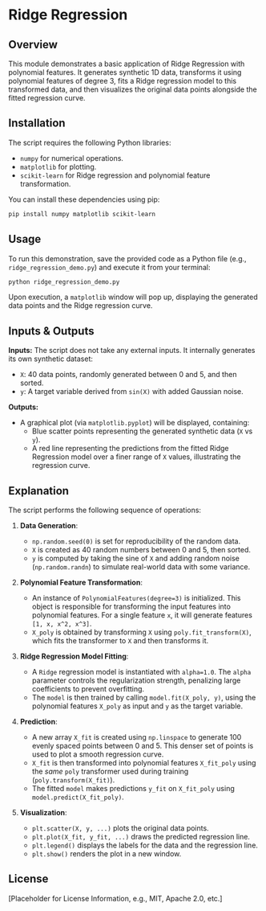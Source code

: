 # Ridge Regression

## Overview

This module demonstrates a basic application of Ridge Regression with polynomial features. It generates synthetic 1D data, transforms it using polynomial features of degree 3, fits a Ridge regression model to this transformed data, and then visualizes the original data points alongside the fitted regression curve.

## Installation

The script requires the following Python libraries:
-   `numpy` for numerical operations.
-   `matplotlib` for plotting.
-   `scikit-learn` for Ridge regression and polynomial feature transformation.

You can install these dependencies using pip:

```bash
pip install numpy matplotlib scikit-learn
```

## Usage

To run this demonstration, save the provided code as a Python file (e.g., `ridge_regression_demo.py`) and execute it from your terminal:

```bash
python ridge_regression_demo.py
```

Upon execution, a `matplotlib` window will pop up, displaying the generated data points and the Ridge regression curve.

## Inputs & Outputs

**Inputs:**
The script does not take any external inputs. It internally generates its own synthetic dataset:
-   `X`: 40 data points, randomly generated between 0 and 5, and then sorted.
-   `y`: A target variable derived from `sin(X)` with added Gaussian noise.

**Outputs:**
-   A graphical plot (via `matplotlib.pyplot`) will be displayed, containing:
    -   Blue scatter points representing the generated synthetic data (`X` vs `y`).
    -   A red line representing the predictions from the fitted Ridge Regression model over a finer range of `X` values, illustrating the regression curve.

## Explanation

The script performs the following sequence of operations:

1.  **Data Generation**:
    -   `np.random.seed(0)` is set for reproducibility of the random data.
    -   `X` is created as 40 random numbers between 0 and 5, then sorted.
    -   `y` is computed by taking the sine of `X` and adding random noise (`np.random.randn`) to simulate real-world data with some variance.

2.  **Polynomial Feature Transformation**:
    -   An instance of `PolynomialFeatures(degree=3)` is initialized. This object is responsible for transforming the input features into polynomial features. For a single feature `x`, it will generate features `[1, x, x^2, x^3]`.
    -   `X_poly` is obtained by transforming `X` using `poly.fit_transform(X)`, which fits the transformer to `X` and then transforms it.

3.  **Ridge Regression Model Fitting**:
    -   A `Ridge` regression model is instantiated with `alpha=1.0`. The `alpha` parameter controls the regularization strength, penalizing large coefficients to prevent overfitting.
    -   The `model` is then trained by calling `model.fit(X_poly, y)`, using the polynomial features `X_poly` as input and `y` as the target variable.

4.  **Prediction**:
    -   A new array `X_fit` is created using `np.linspace` to generate 100 evenly spaced points between 0 and 5. This denser set of points is used to plot a smooth regression curve.
    -   `X_fit` is then transformed into polynomial features `X_fit_poly` using the *same* `poly` transformer used during training (`poly.transform(X_fit)`).
    -   The fitted `model` makes predictions `y_fit` on `X_fit_poly` using `model.predict(X_fit_poly)`.

5.  **Visualization**:
    -   `plt.scatter(X, y, ...)` plots the original data points.
    -   `plt.plot(X_fit, y_fit, ...)` draws the predicted regression line.
    -   `plt.legend()` displays the labels for the data and the regression line.
    -   `plt.show()` renders the plot in a new window.

## License

[Placeholder for License Information, e.g., MIT, Apache 2.0, etc.]